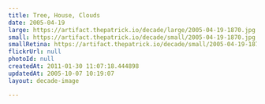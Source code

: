 ```yaml
---
title: Tree, House, Clouds
date: 2005-04-19
large: https://artifact.thepatrick.io/decade/large/2005-04-19-1870.jpg
small: https://artifact.thepatrick.io/decade/small/2005-04-19-1870.jpg
smallRetina: https://artifact.thepatrick.io/decade/small/2005-04-19-1870@2x.jpg
flickrUrl: null
photoId: null
createdAt: 2011-01-30 11:07:18.444898
updatedAt: 2005-10-07 10:19:07
layout: decade-image

---
```


